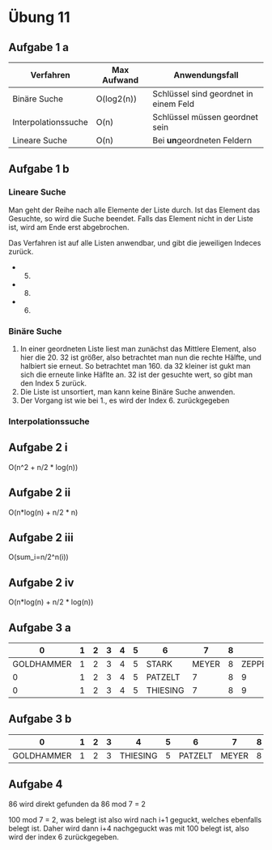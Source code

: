 # Übung 11

## Aufgabe 1 a

| Verfahren           | Max Aufwand | Anwendungsfall                        |
| ------------------- | ----------- | ------------------------------------- |
| Binäre Suche        | O(log2(n))  | Schlüssel sind geordnet in einem Feld |
| Interpolationssuche | O(n)        | Schlüssel müssen geordnet sein        |
| Lineare Suche       | O(n)        | Bei **un**geordneten Feldern          |

## Aufgabe 1 b

### Lineare Suche

Man geht der Reihe nach alle Elemente der Liste durch. Ist das Element das Gesuchte, so wird die Suche beendet. Falls das Element nicht in der Liste ist, wird am Ende erst abgebrochen.

Das Verfahren ist auf alle Listen anwendbar, und gibt die jeweiligen Indeces zurück.
- 5.
- 8.
- 6.

### Binäre Suche

1. In einer geordneten Liste liest man zunächst das Mittlere Element, also hier die 20. 32 ist größer, also betrachtet man nun die rechte Hälfte, und halbiert sie erneut. So betrachtet man 160. da 32 kleiner ist gukt man sich die erneute linke Häflte an. 32 ist der gesuchte wert, so gibt man den Index 5 zurück.
2. Die Liste ist unsortiert, man kann keine Binäre Suche anwenden.
3. Der Vorgang ist wie bei 1., es wird der Index 6. zurückgegeben

### Interpolationssuche

## Aufgabe 2 i

O(n^2 + n/2 * log(n))

## Aufgabe 2 ii

O(n*log(n) + n/2 * n)

## Aufgabe 2 iii

O(sum_i=n/2^n(i))

## Aufgabe 2 iv

O(n*log(n) + n/2 * log(n))

## Aufgabe 3 a

| 0          | 1   | 2   | 3   | 4   | 5   | 6        | 7     | 8   | 9          | 10  |
| ---------- | --- | --- | --- | --- | --- | -------- | ----- | --- | ---------- | --- |
| GOLDHAMMER | 1   | 2   | 3   | 4   | 5   | STARK    | MEYER | 8   | ZEPPENFELD | 10  |
| 0          | 1   | 2   | 3   | 4   | 5   | PATZELT  | 7     | 8   | 9          | 10  |
| 0          | 1   | 2   | 3   | 4   | 5   | THIESING | 7     | 8   | 9          | 10  |

## Aufgabe 3 b

| 0          | 1   | 2   | 3   | 4        | 5   | 6       | 7     | 8   | 9          | 10    |
| ---------- | --- | --- | --- | -------- | --- | ------- | ----- | --- | ---------- | ----- |
| GOLDHAMMER | 1   | 2   | 3   | THIESING | 5   | PATZELT | MEYER | 8   | ZEPPENFELD | STARK |

## Aufgabe 4

86 wird direkt gefunden da 86 mod 7 = 2

100 mod 7 = 2, was belegt ist also wird nach i+1 geguckt, welches ebenfalls belegt ist. Daher wird dann i+4 nachgeguckt was mit 100 belegt ist, also wird der index 6 zurückgegeben.
